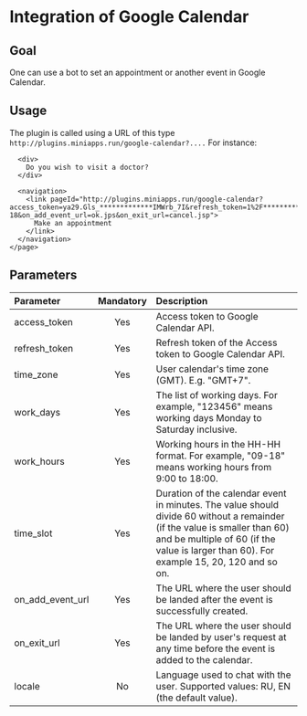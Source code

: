 # Integration of Google Calendar
## Goal

One can use a bot to set an appointment or another event in Google Calendar.
## Usage

The plugin is called using a URL of this type ```http://plugins.miniapps.run/google-calendar?....``` For instance:
```<page version="2.0">
  <div>
    Do you wish to visit a doctor?
  </div>
 
  <navigation>
    <link pageId="http://plugins.miniapps.run/google-calendar?access_token=ya29.Gls_*************IMWrb_7I&refresh_token=1%2F*************174&time_zone=GMT%2B7&time_slot=30&work_days=12345&work_hours=09-18&on_add_event_url=ok.jps&on_exit_url=cancel.jsp">
      Make an appointment
    </link>
  </navigation>
</page>
```

## Parameters
|Parameter        |Mandatory    |Description                                             							 |
|:----------------|:-----------:|:---------------------------------------------------------------------------------------------------------------|
|access_token	  |Yes	        |Access token to Google Calendar API.										 |
|refresh_token    |Yes	        |Refresh token of the Access token to Google Calendar API.							 |
|time_zone        |Yes          |User calendar's time zone (GMT). E.g. "GMT+7".           							 |
|work_days        |Yes          |The list of working days. For example, "123456" means working days Monday to Saturday inclusive. 		 |
|work_hours       |Yes          |Working hours in the HH-HH format. For example, "09-18" means working hours from 9:00 to 18:00.		 |	
|time_slot        |Yes          |Duration of the calendar event in minutes. The value should divide 60 without a remainder (if the value is smaller than 60) and be multiple of 60 (if the value is larger than 60). For example 15, 20, 120 and so on.										 |
|on_add_event_url |Yes	        |The URL where the user should be landed after the event is successfully created.      				 |
|on_exit_url      |Yes	        |The URL where the user should be landed by user's request at any time before the event is added to the calendar.|
|locale           |No           |Language used to chat with the user. Supported values: RU, EN (the default value).				 |
